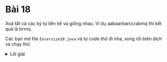 # Bài 18
Xoá tất cả các ký tự liền kề và giống nhau. Ví dụ aabaarbarccrabmq thì kết quả là brmq.


Các bạn mở file `Excersize18.java` và tự code thử đi nha, xong rồi biên dịch và chạy thử

<details>
    <summary>Lời giải</summary>
    ```

        public class Excersize18 {
            public static void check(String str) {
                if(str.length()<=1) {
                    System.out.println(str);
                    return;
                }
                String n=new String();
                int count=0;
                for(int i=0;i<str.length();i++) {
                    while(i<str.length()-1 && str.charAt(i)==str.charAt(i+1)) {
                        if(i<str.length()-2 &&str.charAt(i)!=str.charAt(i+2))
                            i+=2;
                        else
                            i++;
                        count++;
                    }
                    if(i!=str.length()-1)
                        n=n+str.charAt(i);
                    else {
                        if(i==str.length()-1 && str.charAt(i)!=str.charAt(i-1))
                        n=n+str.charAt(i);
                    }
                }
                if(count>0)
                    check(n);
                else
                    System.out.println(n);
            }

            public static void main (String[] args) {
                String ab="aabaarbarccrabmq";
                System.out.println("The given string is: "+ab);
                System.out.println("The new string after removing all adjacent duplicates is:");

                check(ab);
            }

        }

    ```
</details>